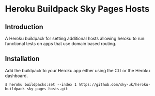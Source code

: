 # Heroku Buildpack Sky Pages Hosts


## Introduction

A Heroku buildpack for setting additional hosts allowing heroku to run functional tests on apps that use domain based routing.


## Installation

Add the buildpack to your Heroku app either using the CLI or the Heroku dashboard.

    $ heroku buildpacks:set --index 1 https://github.com/sky-uk/heroku-buildpack-sky-pages-hosts.git
